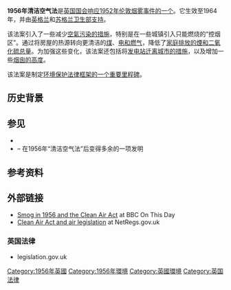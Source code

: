 **1956年清洁空气法**是[英国国会响应](https://zh.wikipedia.org/wiki/英国国会 "wikilink")[1952年伦敦烟雾事件的一个](../Page/1952年伦敦烟雾事件.md "wikilink")。它生效至1964年，并由[英格兰](../Page/英格兰.md "wikilink")和[苏格兰卫生部支持](https://zh.wikipedia.org/wiki/苏格兰 "wikilink")。

该法案引入了一些减少[空氣污染的措施](../Page/空氣污染.md "wikilink")，特别是在一些城镇引入只能燃烧的“控烟区”。通过将房屋的热源转向更清洁的[煤](../Page/煤.md "wikilink")、[电和](https://zh.wikipedia.org/wiki/电 "wikilink")[燃气](https://zh.wikipedia.org/wiki/燃气 "wikilink")，降低了[家庭排放的](../Page/家庭.md "wikilink")[煙和](../Page/煙.md "wikilink")[二氧化硫总量](../Page/二氧化硫.md "wikilink")。为加强这些变化，该法案还包括将[发电站迁离城市的措施](https://zh.wikipedia.org/wiki/发电站 "wikilink")，以及增加一些[烟囱的高度](https://zh.wikipedia.org/wiki/烟囱 "wikilink")。

该法案是制定[环境保护法律框架的一个重要里程碑](../Page/环境保护.md "wikilink")。

## 历史背景

## 参见

  -
  - – 在1956年“清洁空气法”后变得多余的一项发明

## 参考资料

<references />

## 外部链接

  - [Smog in 1956 and the Clean Air
    Act](http://news.bbc.co.uk/onthisday/hi/dates/stories/december/19/newsid_3280000/3280473.stm)
    at BBC On This Day
  - [Clean Air Act and air
    legislation](http://www.netregs.gov.uk/netregs/legislation/current/63598.aspx)
    at NetRegs.gov.uk

### 英国法律

  - legislation.gov.uk

[Category:1956年英國](https://zh.wikipedia.org/wiki/Category:1956年英國 "wikilink")
[Category:1956年環境](https://zh.wikipedia.org/wiki/Category:1956年環境 "wikilink")
[Category:英國環境](https://zh.wikipedia.org/wiki/Category:英國環境 "wikilink")
[Category:英国法律](https://zh.wikipedia.org/wiki/Category:英国法律 "wikilink")